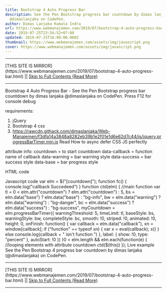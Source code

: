 ```yaml
---
title: Bootstrap 4 Auto Progress Bar
description: See the Pen Bootstrap progress bar countdown by dimas lanjaka
  @dimaslanjaka on CodePen.
author: Dimas Lanjaka Kumala Indra
url: https://www.webmanajemen.com/2019/07/bootstrap-4-auto-progress-bar.html
date: 2019-07-25T23:54:52+07:00
updated: 2019-07-25T16:09:00.000Z
thumbnail: https://www.webmanajemen.com/assets/img/javascript.png
cover: https://www.webmanajemen.com/assets/img/javascript.png
---
```


<hr/> [THIS SITE IS MIRROR](https://www.webmanajemen.com/2019/07/bootstrap-4-auto-progress-bar.html) || <a href="https://www.webmanajemen.com/2019/07/bootstrap-4-auto-progress-bar.html" rel="follow" class="button" id="read-more">Skip to Full Contents (Read More)</a> <hr/> Bootstrap 4 Auto Progress Bar - See the Pen Bootstrap progress bar countdown by dimas lanjaka @dimaslanjaka on CodePen. Press F12 for console debug    
  
  requirements:
  1. jQuery
  2. Bootstrap 4 css
  3. https://rawcdn.githack.com/dimaslanjaka/Web-Manajemen/f3dfa14a3848a8282eb39b1e2f01e1d6e62d7c44/js/jquery.progressBarTimer.min.js Read How to async defer CSS JS perfectly
  
  attribute info:
    countdown = to start countdown
    data-callback = function name of callback
    data-warning = bar warning style 
    data-success = bar success style
    data-base = bar progress style
  
HTML code
<div data-callback="fn" countdown="5"></div>
<div data-callback="fi" countdown="10"></div>
Javascript code
var elm = $("[countdown]"); 
function fc() {
    console.log("callback Succedeed")
}
function ctd(elm) { //main function
    var tl = 0 < elm.attr("countdown") ? elm.attr("countdown") : 5,
        bs = elm.data("base") ? elm.data("base") : "bg-info",
        bw = elm.data("warning") ? elm.data("warning") : "bg-danger",
        bc = elm.data("success") ? elm.data("success") : "bg-success",
        myCountdown = elm.progressBarTimer({
            warningThreshold: 5,
            timeLimit: tl,
            baseStyle: bs,
            warningStyle: bw,
            completeStyle: bc,
            smooth: !0,
            striped: !0,
            animated: !0,
            height: 0,
            onFinish: function() {
                var callback = elm.data("callback"),
                    xn = window[callback];
                if ("function" == typeof xn) {
                    var x = eval(callback);
                    x()
                } else console.log(callback + " isn't function ")
            },
            label: {
                show: !0,
                type: "percent"
            },
            autoStart: !0
        })
}0 < elm.length && elm.each(function(e) { //looping elements with attribute countdown
    ctd($(this))
});
 Live example
  See the Pen   Bootstrap 4 progress bar countdown by dimas lanjaka (@dimaslanjaka)   on CodePen. <hr/> [THIS SITE IS MIRROR](https://www.webmanajemen.com/2019/07/bootstrap-4-auto-progress-bar.html) || <a href="https://www.webmanajemen.com/2019/07/bootstrap-4-auto-progress-bar.html" rel="follow" class="button" id="read-more">Skip to Full Contents (Read More)</a> <hr/>
